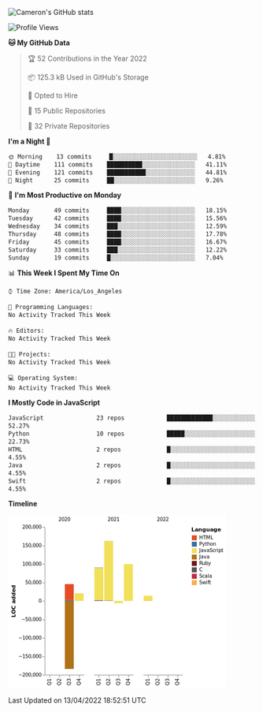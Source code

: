 ![Cameron's GitHub stats](https://github-readme-stats.vercel.app/api?username=gouldcs&show_icons=true&theme=great-gatsby&show_icons=true&count_private=true)


<!--START_SECTION:waka-->
![Profile Views](http://img.shields.io/badge/Profile%20Views-5-blue)

**🐱 My GitHub Data** 

> 🏆 52 Contributions in the Year 2022
 > 
> 📦 125.3 kB Used in GitHub's Storage 
 > 
> 💼 Opted to Hire
 > 
> 📜 15 Public Repositories 
 > 
> 🔑 32 Private Repositories  
 > 
**I'm a Night 🦉** 

```text
🌞 Morning    13 commits     █░░░░░░░░░░░░░░░░░░░░░░░░   4.81% 
🌆 Daytime    111 commits    ██████████░░░░░░░░░░░░░░░   41.11% 
🌃 Evening    121 commits    ███████████░░░░░░░░░░░░░░   44.81% 
🌙 Night      25 commits     ██░░░░░░░░░░░░░░░░░░░░░░░   9.26%

```
📅 **I'm Most Productive on Monday** 

```text
Monday       49 commits     ████░░░░░░░░░░░░░░░░░░░░░   18.15% 
Tuesday      42 commits     ████░░░░░░░░░░░░░░░░░░░░░   15.56% 
Wednesday    34 commits     ███░░░░░░░░░░░░░░░░░░░░░░   12.59% 
Thursday     48 commits     ████░░░░░░░░░░░░░░░░░░░░░   17.78% 
Friday       45 commits     ████░░░░░░░░░░░░░░░░░░░░░   16.67% 
Saturday     33 commits     ███░░░░░░░░░░░░░░░░░░░░░░   12.22% 
Sunday       19 commits     █░░░░░░░░░░░░░░░░░░░░░░░░   7.04%

```


📊 **This Week I Spent My Time On** 

```text
⌚︎ Time Zone: America/Los_Angeles

💬 Programming Languages: 
No Activity Tracked This Week

🔥 Editors: 
No Activity Tracked This Week

🐱‍💻 Projects: 
No Activity Tracked This Week

💻 Operating System: 
No Activity Tracked This Week

```

**I Mostly Code in JavaScript** 

```text
JavaScript               23 repos            █████████████░░░░░░░░░░░░   52.27% 
Python                   10 repos            █████░░░░░░░░░░░░░░░░░░░░   22.73% 
HTML                     2 repos             █░░░░░░░░░░░░░░░░░░░░░░░░   4.55% 
Java                     2 repos             █░░░░░░░░░░░░░░░░░░░░░░░░   4.55% 
Swift                    2 repos             █░░░░░░░░░░░░░░░░░░░░░░░░   4.55%

```


**Timeline**

![Chart not found](https://raw.githubusercontent.com/gouldcs/gouldcs/main/charts/bar_graph.png) 


 Last Updated on 13/04/2022 18:52:51 UTC
<!--END_SECTION:waka-->

<!--
**gouldcs/gouldcs** is a ✨ _special_ ✨ repository because its `README.md` (this file) appears on your GitHub profile.

Here are some ideas to get you started:

- 🔭 I’m currently working on ...
- 🌱 I’m currently learning ...
- 👯 I’m looking to collaborate on ...
- 🤔 I’m looking for help with ...
- 💬 Ask me about ...
- 📫 How to reach me: ...
- 😄 Pronouns: ...
- ⚡ Fun fact: ...
-->
